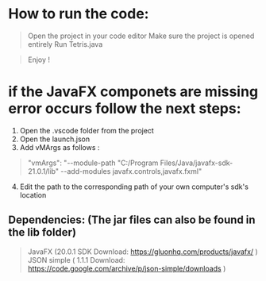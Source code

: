 # How to run the code:

> Open the project in your code editor
> Make sure the project is opened entirely
> Run Tetris.java

> Enjoy !

# if the JavaFX componets are missing error occurs follow the next steps:

1. Open the .vscode folder from the project
2. Open the launch.json 
3. Add vMArgs as follows :

> "vmArgs": "--module-path \"C:/Program Files/Java/javafx-sdk-21.0.1/lib\" --add-modules javafx.controls,javafx.fxml"

4. Edit the path to the corresponding path of your own computer's sdk's location


## Dependencies: (The jar files can also be found in the lib folder)

> JavaFX (20.0.1 SDK Download: https://gluonhq.com/products/javafx/ )
> JSON simple ( 1.1.1 Download: https://code.google.com/archive/p/json-simple/downloads )